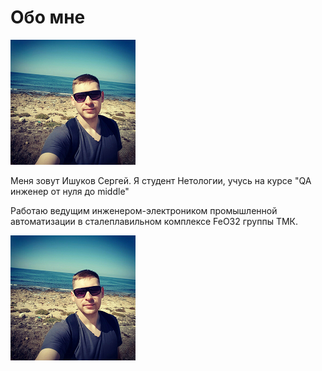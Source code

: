 # Обо мне 

![ФОТО](-bWnFtJ3kH8.png)

Меня зовут Ишуков Сергей. Я студент Нетологии, учусь на курсе "QA инженер от нуля до middle"

Работаю ведущим инженером-электроником промышленной автоматизации в сталеплавильном комплексе FeO32 группы ТМК.

<img src="./-bWnFtJ3kH8.png">

